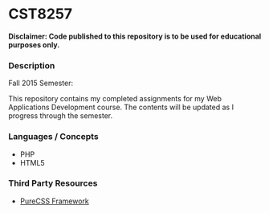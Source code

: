 # CST8257

**Disclaimer: Code published to this repository is to be used for educational purposes only.**

### Description

Fall 2015 Semester:

This repository contains my completed assignments for my Web Applications Development course. The contents will be updated as I progress through the semester.

### Languages / Concepts
- PHP
- HTML5

### Third Party Resources
- [PureCSS Framework](http://www.purecss.io)
